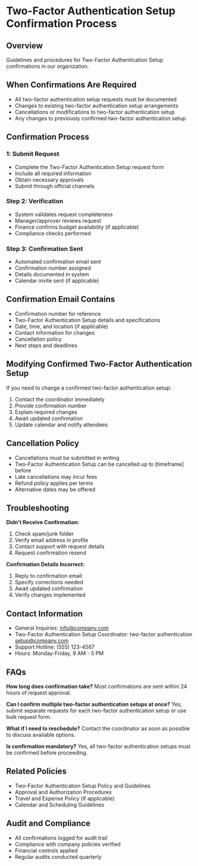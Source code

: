 # Two-Factor Authentication Setup Confirmation Process

## Overview
Guidelines and procedures for Two-Factor Authentication Setup confirmations in our organization.

## When Confirmations Are Required
- All two-factor authentication setup requests must be documented
- Changes to existing two-factor authentication setup arrangements
- Cancellations or modifications to two-factor authentication setup
- Any changes to previously confirmed two-factor authentication setup

## Confirmation Process

###  1: Submit Request
- Complete the Two-Factor Authentication Setup request form
- Include all required information
- Obtain necessary approvals
- Submit through official channels

### Step 2: Verification
- System validates request completeness
- Manager/approver reviews request
- Finance confirms budget availability (if applicable)
- Compliance checks performed

### Step 3: Confirmation Sent
- Automated confirmation email sent
- Confirmation number assigned
- Details documented in system
- Calendar invite sent (if applicable)

## Confirmation Email Contains
- Confirmation number for reference
- Two-Factor Authentication Setup details and specifications
- Date, time, and location (if applicable)
- Contact information for changes
- Cancellation policy
- Next steps and deadlines

## Modifying Confirmed Two-Factor Authentication Setup
If you need to change a confirmed two-factor authentication setup:
1. Contact the coordinator immediately
2. Provide confirmation number
3. Explain required changes
4. Await updated confirmation
5. Update calendar and notify attendees

## Cancellation Policy
- Cancellations must be submitted in writing
- Two-Factor Authentication Setup can be cancelled up to [timeframe] before
- Late cancellations may incur fees
- Refund policy applies per terms
- Alternative dates may be offered

## Troubleshooting

**Didn't Receive Confirmation:**
1. Check spam/junk folder
2. Verify email address in profile
3. Contact support with request details
4. Request confirmation resend

**Confirmation Details Incorrect:**
1. Reply to confirmation email
2. Specify corrections needed
3. Await updated confirmation
4. Verify changes implemented

## Contact Information
- General Inquiries: info@company.com
- Two-Factor Authentication Setup Coordinator: two-factor authentication setup@company.com
- Support Hotline: (555) 123-4567
- Hours: Monday-Friday, 9 AM - 5 PM

## FAQs

**How long does confirmation take?**
Most confirmations are sent within 24 hours of request approval.

**Can I confirm multiple two-factor authentication setups at once?**
Yes, submit separate requests for each two-factor authentication setup or use bulk request form.

**What if I need to reschedule?**
Contact the coordinator as soon as possible to discuss available options.

**Is confirmation mandatory?**
Yes, all two-factor authentication setups must be confirmed before proceeding.

## Related Policies
- Two-Factor Authentication Setup Policy and Guidelines
- Approval and Authorization Procedures
- Travel and Expense Policy (if applicable)
- Calendar and Scheduling Guidelines

## Audit and Compliance
- All confirmations logged for audit trail
- Compliance with company policies verified
- Financial controls applied
- Regular audits conducted quarterly

